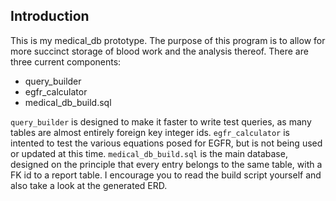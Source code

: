## Introduction
This is my medical_db prototype. The purpose of this program is to allow for more succinct storage of blood work and the analysis thereof. There are three current components:
- query_builder
- egfr_calculator
- medical_db_build.sql

`query_builder` is designed to make it faster to write test queries, as many tables are almost entirely foreign key integer ids. `egfr_calculator` is intented to test the various equations posed for EGFR, but is not being used or updated at this time. `medical_db_build.sql` is the main database, designed on the principle that every entry belongs to the same table, with a FK id to a report table. I encourage you to read the build script yourself and also take a look at the generated ERD.